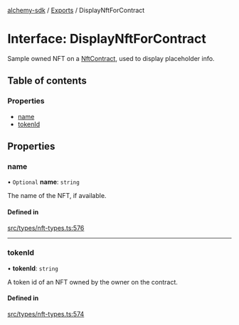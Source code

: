 [alchemy-sdk](../README.md) / [Exports](../modules.md) / DisplayNftForContract

# Interface: DisplayNftForContract

Sample owned NFT on a [NftContract](NftContract.md), used to display placeholder info.

## Table of contents

### Properties

- [name](DisplayNftForContract.md#name)
- [tokenId](DisplayNftForContract.md#tokenid)

## Properties

### name

• `Optional` **name**: `string`

The name of the NFT, if available.

#### Defined in

[src/types/nft-types.ts:576](https://github.com/alchemyplatform/alchemy-sdk-js/blob/89d639ce/src/types/nft-types.ts#L576)

___

### tokenId

• **tokenId**: `string`

A token id of an NFT owned by the owner on the contract.

#### Defined in

[src/types/nft-types.ts:574](https://github.com/alchemyplatform/alchemy-sdk-js/blob/89d639ce/src/types/nft-types.ts#L574)

